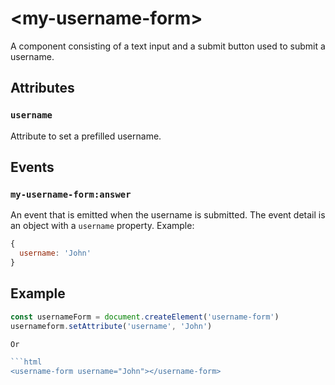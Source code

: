 # &lt;my-username-form&gt;

A component consisting of a text input and a submit button used to submit a username.

## Attributes

### `username`
Attribute to set a prefilled username.

## Events

### `my-username-form:answer`

An event that is emitted when the username is submitted. The event detail is an object with a `username` property. Example:

```js
{
  username: 'John'
}
```

## Example

```js
const usernameForm = document.createElement('username-form')
usernameform.setAttribute('username', 'John')

Or

```html
<username-form username="John"></username-form>
```
